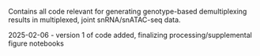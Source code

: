 Contains all code relevant for generating
genotype-based demultiplexing results in
multiplexed, joint snRNA/snATAC-seq data.

2025-02-06 - version 1 of code added, finalizing
processing/supplemental figure notebooks
